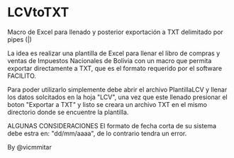 # LCVtoTXT
Macro de Excel para llenado y posterior exportación a TXT delimitado por pipes (|)

La idea es realizar una plantilla de Excel para llenar el libro de compras y ventas de Impuestos Nacionales de Bolivia con un macro que permita exportar directamente a TXT, que es el formato requerido por el software FACILITO.

Para poder utilizarlo simplemente debe abrir el archivo PlantillaLCV y llenar los datos solcitados en la hoja "LCV", una vez que este llenado presionar el boton "Exportar a TXT" y listo se creara un archivo TXT en el mismo directorio donde se encuentre la plantilla.

ALGUNAS CONSIDERACIONES
El formato de fecha corta de su sistema debe estra en: "dd/mm/aaaa", de lo contrario tendra un error.


By @vicmmitar
